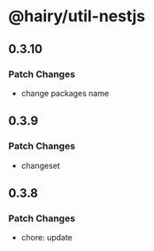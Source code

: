 # @hairy/util-nestjs

## 0.3.10

### Patch Changes

- change packages name

## 0.3.9

### Patch Changes

- changeset

## 0.3.8

### Patch Changes

- chore: update
